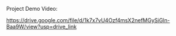 Project Demo Video:

https://drive.google.com/file/d/1k7x7vU4Ozf4msX2nefMGySiGln-Baa9W/view?usp=drive_link

